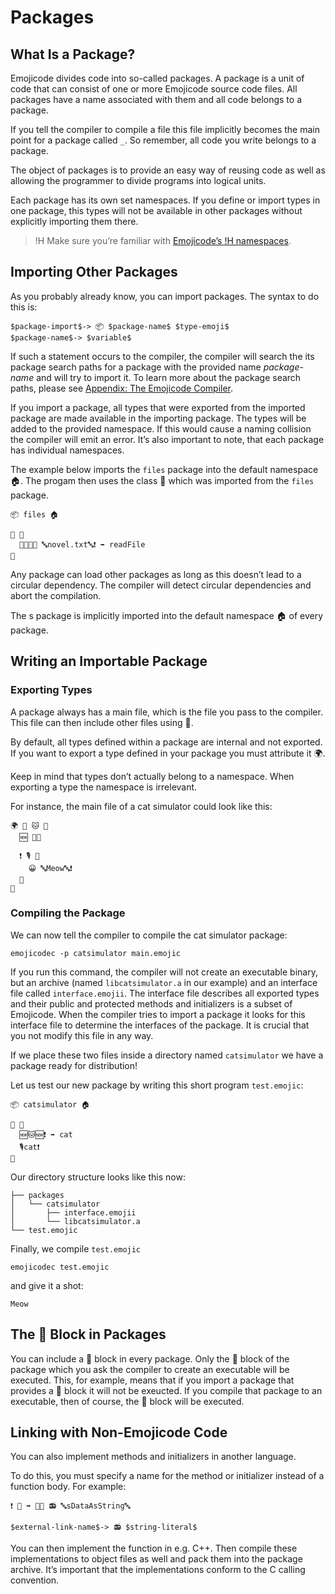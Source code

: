 # Packages

## What Is a Package?

Emojicode divides code into so-called packages. A package is a unit of code
that can consist of one or more Emojicode source code files. All packages have a
name associated with them and all code belongs to a package.

If you tell the compiler to compile a file this file implicitly becomes the
main point for a package called `_`. So remember, all code you write
belongs to a package.

The object of packages is to provide an easy way of reusing code as well as
allowing the programmer to divide programs into logical units.

Each package has its own set namespaces. If you define or
import types in one package, this types will not be available in other packages
without explicitly importing them there.

>!H Make sure you’re familiar with [Emojicode’s
>!H namespaces](types.html#namespaces).

## Importing Other Packages

As you probably already know, you can import packages. The syntax to do this is:

```syntax
$package-import$-> 📦 $package-name$ $type-emoji$
$package-name$-> $variable$
```

If such a statement occurs to the compiler, the compiler will search the
its package search paths for a package with the provided name *package-name*
and will try to import it. To learn more about the package search paths, please
see [Appendix: The Emojicode Compiler](compiler.html).

If you import a package, all types that were exported from the imported package
are made available in the importing package. The types will be added to the
provided namespace. If this would cause a naming collision the compiler will
emit an error. It’s also important to note, that each package has individual
namespaces.

The example below imports the `files` package into the default namespace 🏠.
The progam then uses the class 📄 which was imported from the
`files` package.

```
📦 files 🏠

🏁 🍇
  🍺🆕📄📜 🔤novel.txt🔤❗️ ➡️ readFile
🍉
```

Any package can load other packages as long as this doesn’t lead to a circular
dependency. The compiler will detect circular dependencies and abort the
compilation.

The s package is implicitly imported into the default namespace 🏠 of
every package.

## Writing an Importable Package

### Exporting Types

A package always has a main file, which is the file you pass to the compiler.
This file can then include other files using 📜.

By default, all types defined within a package are internal and not
exported. If you want to export a type defined in your package you must
attribute it 🌍.

Keep in mind that types don’t actually belong to a namespace. When exporting a
type the namespace is irrelevant.

For instance, the main file of a cat simulator could look like this:

```
🌍 🐇 🐱 🍇
  🆕 🍇🍉

  ❗️ 🎙 🍇
    😀 🔤Meow🔤❗️
  🍉
🍉
```

### Compiling the Package

We can now tell the compiler to compile the cat simulator package:

```
emojicodec -p catsimulator main.emojic
```

If you run this command, the compiler will not create an executable binary, but
an archive (named `libcatsimulator.a` in our example) and an interface file
called `interface.emojii`. The interface file describes all exported types and
their public and protected methods and initializers is a subset of Emojicode.
When the compiler tries to import a package it looks for this interface file to
determine the interfaces of the package. It is crucial that you not modify this
file in any way.

If we place these two files inside a directory named `catsimulator` we
have a package ready for distribution!

Let us test our new package by writing this short program `test.emojic`:

```
📦 catsimulator 🏠

🏁 🍇
  🆕🐱🆕❗️ ➡️ cat
  🎙cat❗️
🍉
```

Our directory structure looks like this now:

```
├── packages
│   └── catsimulator
│       ├── interface.emojii
│       └── libcatsimulator.a
└── test.emojic
```

Finally, we compile `test.emojic`

```
emojicodec test.emojic
```

and give it a shot:

```
Meow
```

## The 🏁 Block in Packages

You can include a 🏁 block in every package. Only the 🏁 block of the package
which you ask the compiler to create an executable will be executed. This, for
example, means that if you import a package that provides a 🏁 block it will not
be exeucted. If you compile that package to an executable, then of
course, the 🏁 block will be executed.

## Linking with Non-Emojicode Code

You can also implement methods and initializers in another language.

To do this, you must specify a name for the method or initializer instead
of a function body. For example:

```
❗️ 🔡 ➡️ 🍬🔡 📻 🔤sDataAsString🔤
```

```syntax
$external-link-name$-> 📻 $string-literal$
```

You can then implement the function in e.g. C++. Then compile these
implementations to object files as well and pack them into the package archive.
It’s important that the implementations conform to the C calling convention.

